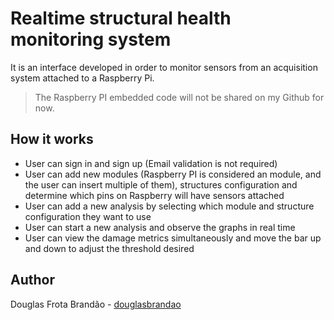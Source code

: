 # Realtime structural health monitoring system

It is an interface developed in order to monitor sensors from an acquisition system attached to a Raspberry Pi.

> The Raspberry PI embedded code will not be shared on my Github for now.

## How it works

- User can sign in and sign up (Email validation is not required)
- User can add new modules (Raspberry PI is considered an module, and the user can insert multiple of them), structures configuration and determine which pins on Raspberry will have sensors attached
- User can add a new analysis by selecting which module and structure configuration they want to use
- User can start a new analysis and observe the graphs in real time
- User can view the damage metrics simultaneously and move the bar up and down to adjust the threshold desired

## Author

Douglas Frota Brandão - [douglasbrandao](https://github.com/douglasbrandao "Douglas Brandão")
